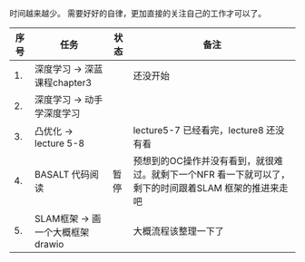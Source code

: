 <!--
 * @Author: Liu Weilong
 * @Date: 2021-06-20 21:53:10
 * @LastEditors: Liu Weilong
 * @LastEditTime: 2021-06-20 21:56:01
 * @Description: 
-->

时间越来越少。
需要好好的自律，更加直接的关注自己的工作才可以了。

序号|任务|状态|备注
---|---|---|---
1. |深度学习 -> 深蓝课程chapter3||还没开始
2. |深度学习 -> 动手学深度学习||
3. |凸优化 -> lecture 5-8 || lecture5-7 已经看完，lecture8 还没有看
4. |BASALT 代码阅读|暂停|预想到的OC操作并没有看到，就很难过。就剩下一个NFR 看一下就可以了，剩下的时间跟着SLAM 框架的推进来走吧<br>
5. |SLAM框架 -> 画一个大概框架drawio||大概流程该整理一下了
